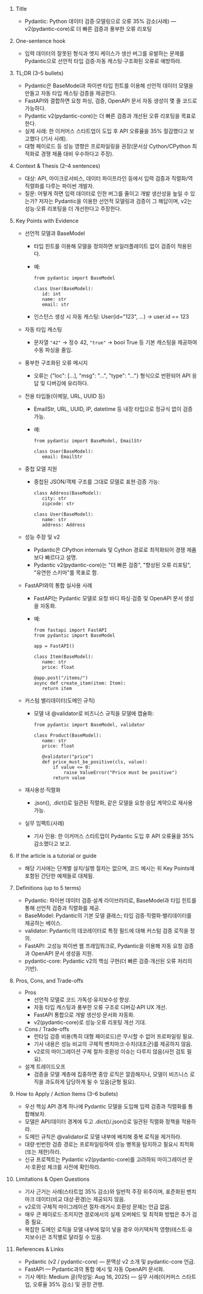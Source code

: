 1) Title
   
   - Pydantic: Python 데이터 검증·모델링으로 오류 35% 감소(사례) — v2(pydantic-core)로 더 빠른 검증과 풍부한 오류 리포팅

2) One-sentence hook
   
   - 입력 데이터의 잘못된 형식과 엣지 케이스가 생산 버그를 유발하는 문제를 Pydantic으로 선언적 타입 검증·자동 캐스팅·구조화된 오류로 예방하라.

3) TL;DR (3–5 bullets)
   
   - Pydantic은 BaseModel과 파이썬 타입 힌트를 이용해 선언적 데이터 모델을 만들고 자동 타입 캐스팅·검증을 제공한다.  
   - FastAPI와 결합하면 요청 파싱, 검증, OpenAPI 문서 자동 생성이 몇 줄 코드로 가능하다.  
   - Pydantic v2(pydantic-core)는 더 빠른 검증과 개선된 오류 리포팅을 목표로 한다.  
   - 실제 사례: 한 이커머스 스타트업이 도입 후 API 오류율을 35% 절감했다고 보고했다 (기사 사례).  
   - 대형 페이로드 등 성능 영향은 프로파일링을 권장(문서상 Cython/CPython 최적화로 경쟁 제품 대비 우수하다고 주장).

4) Context & Thesis (2–4 sentences)
   
   - 대상: API, 마이크로서비스, 데이터 파이프라인 등에서 입력 검증과 직렬화/역직렬화를 다루는 파이썬 개발자.  
   - 질문: 어떻게 하면 입력 데이터로 인한 버그를 줄이고 개발 생산성을 높일 수 있는가? 저자는 Pydantic을 이용한 선언적 모델링과 검증이 그 해답이며, v2는 성능·오류 리포팅을 더 개선한다고 주장한다.

5) Key Points with Evidence
   
   - 선언적 모델과 BaseModel
     
     - 타입 힌트를 이용해 모델을 정의하면 보일러플레이트 없이 검증이 적용된다.
     
     - 예:
       
       ```
       from pydantic import BaseModel
       
       class User(BaseModel):
          id: int
          name: str
          email: str
       ```
     
     - 인스턴스 생성 시 자동 캐스팅: User(id="123", ...) → user.id == 123
   
   - 자동 타입 캐스팅
     
     - 문자열 `"42"` → 정수 42, `"true"` → bool True 등 기본 캐스팅을 제공하여 수동 파싱을 줄임.
   
   - 풍부한 구조화된 오류 메시지
     
     - 오류는 {"loc": [...], "msg": "...", "type": "..."} 형식으로 반환되어 API 응답 및 디버깅에 유리하다.
   
   - 전용 타입들(이메일, URL, UUID 등)
     
     - EmailStr, URL, UUID, IP, datetime 등 내장 타입으로 정규식 없이 검증 가능.
     
     - 예:
       
       ```
       from pydantic import BaseModel, EmailStr
       
       class User(BaseModel):
          email: EmailStr
       ```
   
   - 중첩 모델 지원
     
     - 중첩된 JSON/객체 구조를 그대로 모델로 표현·검증 가능:
       
       ```
       class Address(BaseModel):
          city: str
          zipcode: str
       
       class User(BaseModel):
          name: str
          address: Address
       ```
   
   - 성능 주장 및 v2
     
     - Pydantic은 CPython internals 및 Cython 경로로 최적화되어 경쟁 제품보다 빠르다고 설명.  
     - Pydantic v2(pydantic-core)는 "더 빠른 검증", "향상된 오류 리포팅", "유연한 스키마"를 목표로 함.
   
   - FastAPI와의 통합 실사용 사례
     
     - FastAPI는 Pydantic 모델로 요청 바디 파싱·검증 및 OpenAPI 문서 생성을 자동화.
     
     - 예:
       
       ```
       from fastapi import FastAPI
       from pydantic import BaseModel
       
       app = FastAPI()
       
       class Item(BaseModel):
          name: str
          price: float
       
       @app.post("/items/")
       async def create_item(item: Item):
          return item
       ```
   
   - 커스텀 밸리데이터(도메인 규칙)
     
     - 모델 내 @validator로 비즈니스 규칙을 모델에 캡슐화:
       
       ```
       from pydantic import BaseModel, validator
       
       class Product(BaseModel):
          name: str
          price: float
       
          @validator("price")
          def price_must_be_positive(cls, value):
              if value <= 0:
                  raise ValueError("Price must be positive")
              return value
       ```
   
   - 재사용성·직렬화
     
     - .json(), .dict()로 일관된 직렬화, 같은 모델을 요청·응답 계약으로 재사용 가능.
   
   - 실무 임팩트(사례)
     
     - 기사 인용: 한 이커머스 스타트업이 Pydantic 도입 후 API 오류율을 35% 감소했다고 보고.

6) If the article is a tutorial or guide
   
   - 해당 기사에는 단계별 설치/실행 절차는 없으며, 코드 예시는 위 Key Points에 포함된 간단한 예제들로 대체됨.

7) Definitions (up to 5 terms)
   
   - Pydantic: 파이썬 데이터 검증·설계 라이브러리로, BaseModel과 타입 힌트를 통해 선언적 검증과 직렬화를 제공.  
   - BaseModel: Pydantic의 기본 모델 클래스; 타입 검증·직렬화·밸리데이터를 제공하는 베이스.  
   - validator: Pydantic의 데코레이터로 특정 필드에 대해 커스텀 검증 로직을 정의.  
   - FastAPI: 고성능 파이썬 웹 프레임워크로, Pydantic을 이용해 자동 요청 검증과 OpenAPI 문서 생성을 지원.  
   - pydantic-core: Pydantic v2의 핵심 구현(더 빠른 검증·개선된 오류 처리의 기반).

8) Pros, Cons, and Trade-offs
   
   - Pros
     - 선언적 모델로 코드 가독성·유지보수성 향상.  
     - 자동 타입 캐스팅과 풍부한 오류 구조로 디버깅·API UX 개선.  
     - FastAPI 통합으로 개발 생산성·문서화 자동화.  
     - v2(pydantic-core)로 성능·오류 리포팅 개선 기대.
   - Cons / Trade-offs
     - 런타임 검증 비용(특히 대형 페이로드)은 무시할 수 없어 프로파일링 필요.  
     - 기사 내용은 성능 비교의 구체적 벤치마크·수치(대조군)를 제공하지 않음.  
     - v2로의 마이그레이션 구체 절차·호환성 이슈는 다루지 않음(사전 검토 필요).
   - 설계 트레이드오프
     - 검증을 모델 계층에 집중하면 중앙 로직은 깔끔해지나, 모델이 비즈니스 로직을 과도하게 담당하게 될 수 있음(균형 필요).

9) How to Apply / Action Items (3–6 bullets)
   
   - 우선 핵심 API 경계 하나에 Pydantic 모델을 도입해 입력 검증과 직렬화를 통합해보자.  
   - 모델은 API/데이터 경계에 두고 .dict()/.json()로 일관된 직렬화 정책을 적용하라.  
   - 도메인 규칙은 @validator로 모델 내부에 배치해 중복 로직을 제거하라.  
   - 대량·빈번한 검증 경로는 프로파일링하여 성능 병목을 탐지하고 필요시 최적화(또는 제한)하라.  
   - 신규 프로젝트는 Pydantic v2(pydantic-core)를 고려하되 마이그레이션 문서·호환성 체크를 사전에 확인하라.

10) Limitations & Open Questions
    
    - 기사 근거는 사례(스타트업 35% 감소)와 일반적 주장 위주이며, 표준화된 벤치마크 데이터(비교 대상·환경)는 제공되지 않음.  
    - v2로의 구체적 마이그레이션 절차·레거시 호환성 문제는 언급 없음.  
    - 매우 큰 페이로드·초저지연 경로에서의 실제 오버헤드 및 최적화 방법은 추가 검증 필요.  
    - 복잡한 도메인 로직을 모델 내부에 많이 넣을 경우 아키텍처적 영향(테스트·유지보수)은 조직별로 달라질 수 있음.

11) References & Links
    
    - Pydantic (v2 / pydantic-core) — 문맥상 v2 소개 및 pydantic-core 언급.  
    - FastAPI — Pydantic과의 통합 예시 및 자동 OpenAPI 문서화.  
    - 기사 메타: Medium 글(작성일: Aug 16, 2025) — 실무 사례(이커머스 스타트업, 오류율 35% 감소) 및 권장 관행.
